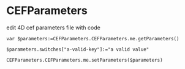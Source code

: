 # CEFParameters

 edit 4D cef parameters file with code

```4d
var $parameters:=CEFParameters.CEFParameters.me.getParameters()

$parameters.switches["a-valid-key"]:="a valid value"

CEFParameters.CEFParameters.me.setParameters($parameters)
```
